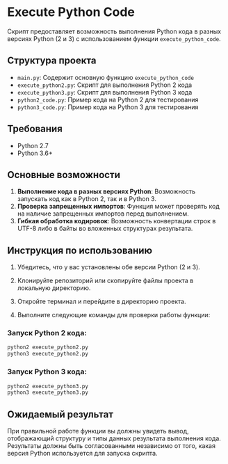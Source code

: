 # Execute Python Code

Скрипт предоставляет возможность выполнения Python кода в разных версиях Python (2 и 3) с использованием функции `execute_python_code`.

## Структура проекта

- `main.py`: Содержит основную функцию `execute_python_code`
- `execute_python2.py`: Скрипт для выполнения Python 2 кода
- `execute_python3.py`: Скрипт для выполнения Python 3 кода
- `python2_code.py`: Пример кода на Python 2 для тестирования
- `python3_code.py`: Пример кода на Python 3 для тестирования

## Требования

- Python 2.7
- Python 3.6+


## Основные возможности

1. **Выполнение кода в разных версиях Python**: Возможность запускать код как в Python 2, так и в Python 3.
2. **Проверка запрещенных импортов**: Функция может проверять код на наличие запрещенных импортов перед выполнением.
3. **Гибкая обработка кодировок**: Возможность конвертации строк в UTF-8 либо в байты во вложенных структурах результата.


## Инструкция по использованию

1. Убедитесь, что у вас установлены обе версии Python (2 и 3).

2. Клонируйте репозиторий или скопируйте файлы проекта в локальную директорию.

3. Откройте терминал и перейдите в директорию проекта.

4. Выполните следующие команды для проверки работы функции:

### Запуск Python 2 кода:
```bash
python2 execute_python2.py
python3 execute_python2.py
```

### Запуск Python 3 кода:
```bash
python2 execute_python3.py
python3 execute_python3.py
```


## Ожидаемый результат

При правильной работе функции вы должны увидеть вывод, отображающий структуру и типы данных результата выполнения кода. Результаты должны быть согласованными независимо от того, какая версия Python используется для запуска скрипта.
